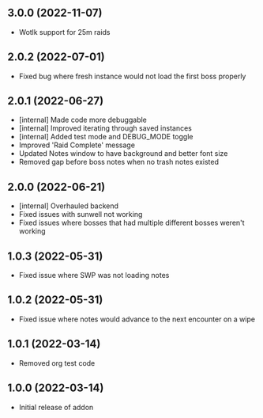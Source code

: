 ## 3.0.0 (2022-11-07)
* Wotlk support for 25m raids

## 2.0.2 (2022-07-01)
* Fixed bug where fresh instance would not load the first boss properly

## 2.0.1 (2022-06-27)
* [internal] Made code more debuggable
* [internal] Improved iterating through saved instances
* [internal] Added test mode and DEBUG_MODE toggle
* Improved 'Raid Complete' message
* Updated Notes window to have background and better font size
* Removed gap before boss notes when no trash notes existed

## 2.0.0 (2022-06-21)
* [internal] Overhauled backend
* Fixed issues with sunwell not working
* Fixed issues where bosses that had multiple different bosses weren't working

## 1.0.3 (2022-05-31)
* Fixed issue where SWP was not loading notes

## 1.0.2 (2022-05-31)
* Fixed issue where notes would advance to the next encounter on a wipe

## 1.0.1 (2022-03-14)
* Removed org test code

## 1.0.0 (2022-03-14)
* Initial release of addon